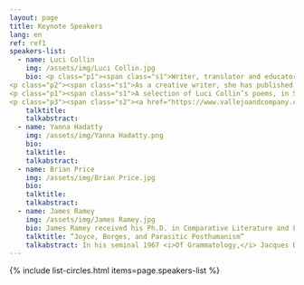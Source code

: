 ```yaml
---
layout: page
title: Keynote Speakers
lang: en
ref: ref1
speakers-list:
  - name: Luci Collin
    img: /assets/img/Luci Collin.jpg
    bio: <p class="p1"><span class="s1">Writer, translator and educator, she was born in Brazil in 1964. She earned a BA in Piano/Performance (EMBAP, 1985), a degree in Portuguese and English Languages (UFPR, 1989), and a BA in Classical Percussion (EMBAP, 1990). She holds a Master’s Degree in English Literature (UFPR, 2003), a PhD in Linguistics and English Literature (USP, 2003) and two Postdoctoral Degrees (USP 2010/2017) researching on Irish Literature.</p>
<p class="p2"><span class="s1">As a creative writer, she has published more than 20 books&#58; <i>Rosa que está</i> (2020), <i>Fascinação</i> (2019), and <i>A peça intocada</i> (2017) are among her latest. Her works have been included in national and international anthologies (in the USA, Germany, France, Mexico, Uruguay, Argentina and Peru) and she has been granted several literary awards, such as the Prêmio Jabuti/ Poesia, in 2016. She is a retired professor from the Federal University of Paraná (UFPR) and currently researches on the work of Irish poet Mary O’Donnell, at the W.B. Yeats Chair of Irish Studies, University of São Paulo.</p>
<p class="p1"><span class="s1">A selection of Luci Collin’s poems, in Spanish, is available here&#58;  </span></p>
<p class="p3"><span class="s2"><a href="https://www.vallejoandcompany.com/12-1-poemas-de-luci-collin/">https://www.vallejoandcompany.com/12-1-poemas-de-luci-collin/</a></span></p>
    talktitle:
    talkabstract:
  - name: Yanna Hadatty
    img: /assets/img/Yanna Hadatty.png
    bio:
    talktitle:
    talkabstract:
  - name: Brian Price
    img: /assets/img/Brian Price.jpg
    bio:
    talktitle:
    talkabstract:
  - name: James Ramey
    img: /assets/img/James Ramey.jpg
    bio: James Ramey received his Ph.D. in Comparative Literature and Film Studies from the University of California, Berkeley, in 2007. He is Full Professor in the Humanities Department at the Metropolitan Autonomous University, Cuajimalpa Campus (UAM-C), in Mexico City. He heads up the Master’s and Doctoral program “Literature and Film” for the UAM-C and is the campus coordinator of the Writing Across the Curriculum program. He has been a member of Mexico´s National System of Researchers (SNI) since 2010 and is chair of the Research Group "Expression and Representation", as well as of the international film studies network "Red de Cuerpos Académicos que investigan sobre Cine (Red CACINE)". He has published more than fifteen refereed book chapters and articles in journals including <em>Comparative Literature</em>, <em>James Joyce Quarterly</em>, <em>Comparative Literature Studies</em>, <em>The Latin Americanist</em>, <em>Nabokov Online Journal</em>, <em>College Literature</em>, <em>Bulletin of Spanish Studies</em>, and <em>Studies in Spanish and Latin American Cinemas</em>. His most recent co-edited volumes are <em>México imaginado&#58; Nuevos enfoques sobre el cine (trans)nacional</em> (CONACULTA-UAM, 2011) and <em>Mexican Transnational Cinema and Literature</em> (Peter Lang, 2017). In 2004 he received the A. Owen Aldridge Prize for an essay on Vladimir Nabokov´s <em>Pale Fire</em> from the American Comparative Literature Association. In 2014 he founded the Center for Writing and Argumentation of the UAM-C, the first writing center at a public university in Mexico. In 2016 he became coordinating editor of the Peter Lang book series, "Transamerican Film and Literature". He is currently writing a book called <em>Micro-Modernism&#58; Parasitic Textuality and Posthumanism</em>, a study of intertextuality conceived as a form of parasitism in works by James Joyce, Jorge Luis Borges, Vladimir Nabokov and Luis Buñuel. He was a member of the Organizing Committee of "Joyce Without Borders", the 2019 North American James Joyce Symposium, held in Mexico City in June, 2019.
    talktitle: “Joyce, Borges, and Parasitic Posthumanism”
    talkabstract: In his seminal 1967 <i>Of Grammatology,</i> Jacques Derrida defines his major figure of the "supplement" as a parasitic form of thinking&#58; "the supplement is nothing, it has no proper energy, no spontaneous movement. It is a parasitic organism, an imagination or representation which determines and orients the force of desire." He suggests that Jean-Jacques Rousseau thinks of writing as a “simple ‘supplement to the spoken word’”, and makes his radical claim&#58; “Either writing was never a simple ‘supplement’, or it is urgently necessary to construct a new logic of the ‘supplement’. It is this logic that will guide us further in reading Rousseau”. In Derrida’s later landmark essay, “Signature, Event, Context”, this figure of speech returns in revised form as the West’s “logic of the parasite”. Derrida argues that the West has evolved a false logic that situates writing as supplemental or secondary to speaking, and proceeds to attack this logocentrism as the core of what he calls the West’s misguided “metaphysics of presence”. This critique of the parasitic logic of Western metaphysics in Derrida’s thought is central to later articulations of posthumanist thinking, including those of Michel Serres, Niklas Luhmann, and Cary Wolfe. Indeed, it may not be unfitting to describe this branch of the field as “parasitic posthumanism”. <br><br> What I claim in this paper is that James Joyce and Jorge Luis Borges share a remarkable preoccupation with the metaphysics of parasitism in art and thought, and that this preoccupation is a kind of precursor to parasitic posthumanism. As I have argued elsewhere, Joyce explores the figure of the parasite in a variety of ways&#58; in the human forms of spongers and thieves; in the nonhuman forms of lice and syphilis; and in the metaphysical forms of intertextuality and metempsychosis. Although many valuable comparative studies of Joyce and Borges have been published, this paper will analyze for the first time the posthumanist implications of Borges’s biological conception of literary history as a “living labyrinth” and of literary immortality as a parasitic entity that “fastens upon souls like a root”—and the usefulness of these notions for understanding Borges’ metaphysics of parasitism in relation to Joyce’s.
---
```


{% include list-circles.html items=page.speakers-list %}
